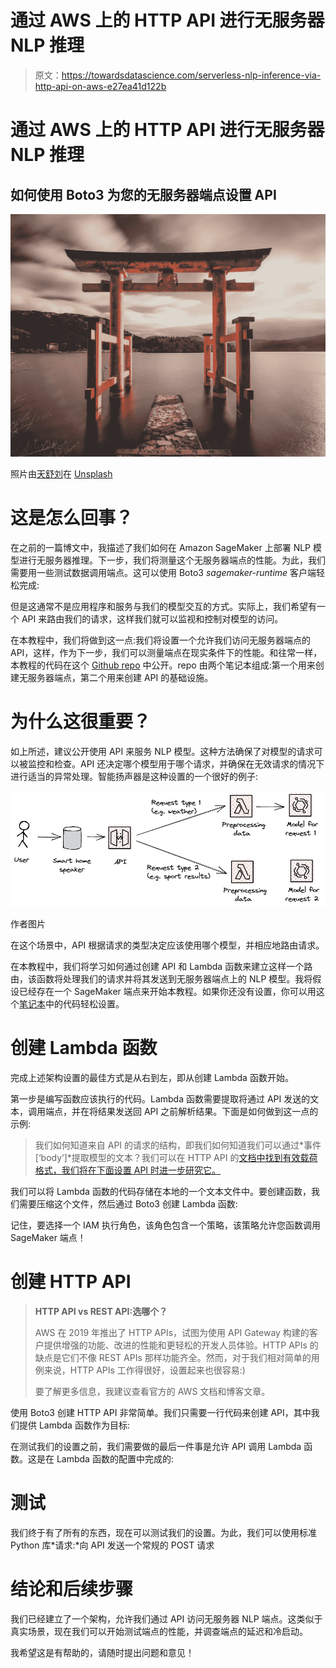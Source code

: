 # 通过 AWS 上的 HTTP API 进行无服务器 NLP 推理

> 原文：<https://towardsdatascience.com/serverless-nlp-inference-via-http-api-on-aws-e27ea41d122b>

# 通过 AWS 上的 HTTP API 进行无服务器 NLP 推理

## 如何使用 Boto3 为您的无服务器端点设置 API

![](img/b8dfd2e94e80fe68044b4f876c8d8048.png)

照片由[天舒刘](https://unsplash.com/@tianshu?utm_source=medium&utm_medium=referral)在 [Unsplash](https://unsplash.com?utm_source=medium&utm_medium=referral)

# 这是怎么回事？

在之前的一篇博文中，我描述了我们如何在 Amazon SageMaker 上部署 NLP 模型进行无服务器推理。下一步，我们将测量这个无服务器端点的性能。为此，我们需要用一些测试数据调用端点。这可以使用 Boto3 *sagemaker-runtime* 客户端轻松完成:

但是这通常不是应用程序和服务与我们的模型交互的方式。实际上，我们希望有一个 API 来路由我们的请求，这样我们就可以监视和控制对模型的访问。

在本教程中，我们将做到这一点:我们将设置一个允许我们访问无服务器端点的 API，这样，作为下一步，我们可以测量端点在现实条件下的性能。和往常一样，本教程的代码在这个 [Github repo](https://github.com/marshmellow77/nlp-serverless) 中公开。repo 由两个笔记本组成:第一个用来创建无服务器端点，第二个用来创建 API 的基础设施。

# 为什么这很重要？

如上所述，建议公开使用 API 来服务 NLP 模型。这种方法确保了对模型的请求可以被监控和检查。API 还决定哪个模型用于哪个请求，并确保在无效请求的情况下进行适当的异常处理。智能扬声器是这种设置的一个很好的例子:

![](img/92df844a04778ebf4d22d59b67355094.png)

作者图片

在这个场景中，API 根据请求的类型决定应该使用哪个模型，并相应地路由请求。

在本教程中，我们将学习如何通过创建 API 和 Lambda 函数来建立这样一个路由，该函数将处理我们的请求并将其发送到无服务器端点上的 NLP 模型。我将假设已经存在一个 SageMaker 端点来开始本教程。如果你还没有设置，你可以用这个[笔记本](https://github.com/marshmellow77/nlp-serverless/blob/main/1_model_train_deploy.ipynb)中的代码轻松设置。

# 创建 Lambda 函数

完成上述架构设置的最佳方式是从右到左，即从创建 Lambda 函数开始。

第一步是编写函数应该执行的代码。Lambda 函数需要提取将通过 API 发送的文本，调用端点，并在将结果发送回 API 之前解析结果。下面是如何做到这一点的示例:

> 我们如何知道来自 API 的请求的结构，即我们如何知道我们可以通过*事件[‘body’]*提取模型的文本？我们可以在 HTTP API 的[文档中找到有效载荷格式，我们将在下面设置 API 时进一步研究它。](https://docs.aws.amazon.com/apigateway/latest/developerguide/http-api-develop-integrations-lambda.html)

我们可以将 Lambda 函数的代码存储在本地的一个文本文件中。要创建函数，我们需要压缩这个文件，然后通过 Boto3 创建 Lambda 函数:

记住，要选择一个 IAM 执行角色，该角色包含一个策略，该策略允许您函数调用 SageMaker 端点！

# 创建 HTTP API

> **HTTP API vs REST API:选哪个？**
> 
> AWS 在 2019 年推出了 HTTP APIs，试图为使用 API Gateway 构建的客户提供增强的功能、改进的性能和更轻松的开发人员体验。HTTP APIs 的缺点是它们不像 REST APIs 那样功能齐全。然而，对于我们相对简单的用例来说，HTTP APIs 工作得很好，设置起来也很容易:)
> 
> 要了解更多信息，我建议查看官方的 AWS 文档和博客文章。

使用 Boto3 创建 HTTP API 非常简单。我们只需要一行代码来创建 API，其中我们提供 Lambda 函数作为目标:

在测试我们的设置之前，我们需要做的最后一件事是允许 API 调用 Lambda 函数。这是在 Lambda 函数的配置中完成的:

# 测试

我们终于有了所有的东西，现在可以测试我们的设置。为此，我们可以使用标准 Python 库*请求:*向 API 发送一个常规的 POST 请求

# 结论和后续步骤

我们已经建立了一个架构，允许我们通过 API 访问无服务器 NLP 端点。这类似于真实场景，现在我们可以开始测试端点的性能，并调查端点的延迟和冷启动。

我希望这是有帮助的，请随时提出问题和意见！